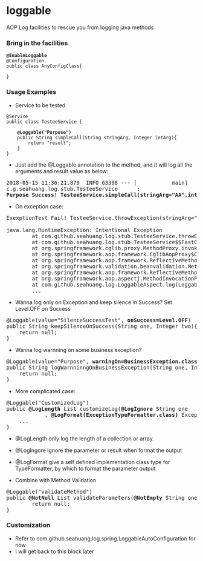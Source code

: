 # loggable
AOP Log facilities to rescue you from logging java methods

### Bring in the facilities
<pre><code><b>@EnableLoggable</b>
@Configuration
public class AnyConfigClass{

}
</code></pre>

### Usage Examples

- Service to be tested 
<pre><code>@Service
public class TesteeService {
	
	<b>@Loggable("Purpose")</b>
	public String simpleCall(String stringArg, Integer intArg){
		return "result";
	}
}
</code></pre>

- Just add the @Loggable annotation to the method, and it will log all the arguments and result value as below:
<pre>2018-05-15 11:36:21.879  INFO 63398 --- [           main] 
c.g.seahuang.log.stub.TesteeService      :
<b>Purpose Success! TesteeService.simpleCall(stringArg="AA",intArg=10) returns "result"</b></pre>

- On exception case:
<pre>ExexptionTest Fail! TesteeService.throwException(stringArg="AA",intArg=10)
	
java.lang.RuntimeException: Intentional Exception
		at com.github.seahuang.log.stub.TesteeService.throwException(TesteeService.java:35) ~[test-classes/:na]
		at com.github.seahuang.log.stub.TesteeService$$FastClassBySpringCGLIB$$5d883f5f.invoke(<generated>) ~[test-classes/:na]
		at org.springframework.cglib.proxy.MethodProxy.invoke(MethodProxy.java:204) ~[spring-core-4.3.7.RELEASE.jar:4.3.7.RELEASE]
		at org.springframework.aop.framework.CglibAopProxy$CglibMethodInvocation.invokeJoinpoint(CglibAopProxy.java:721) ~[spring-aop-4.3.7.RELEASE.jar:4.3.7.RELEASE]
		at org.springframework.aop.framework.ReflectiveMethodInvocation.proceed(ReflectiveMethodInvocation.java:157) [spring-aop-4.3.7.RELEASE.jar:4.3.7.RELEASE]
		at org.springframework.validation.beanvalidation.MethodValidationInterceptor.invoke(MethodValidationInterceptor.java:139) ~[spring-context-4.3.7.RELEASE.jar:4.3.7.RELEASE]
		at org.springframework.aop.framework.ReflectiveMethodInvocation.proceed(ReflectiveMethodInvocation.java:179) [spring-aop-4.3.7.RELEASE.jar:4.3.7.RELEASE]
		at org.springframework.aop.aspectj.MethodInvocationProceedingJoinPoint.proceed(MethodInvocationProceedingJoinPoint.java:85) ~[spring-aop-4.3.7.RELEASE.jar:4.3.7.RELEASE]
		at com.github.seahuang.log.LoggableAspect.log(LoggableAspect.java:18) ~[classes/:na]
		...
</pre>

- Wanna log only on Exception and keep silence in Success? Set Level.OFF on Success 
<pre>
@Loggable(value="SilenceSuccessTest", <b>onSuccess=Level.OFF</b>)
public String keepSilenceOnSuccess(String one, Integer two){
	return null;
}
</pre>

- Wanna log warnning on some business exception?
<pre>
@Loggable(value="Purpose", <b>warningOn=BusinessException.class</b>)
public String logWarnninngOnBusinessException(String one, Integer two){
	return null;
}
</pre>

- More complicated case:
<pre>
@Loggable("CustomizedLog")
public <b>@LogLength</b> List<String> customizeLog(<b>@LogIgnore</b> String one
			, <b>@LogFormat(ExceptionTypeFormatter.class)</b> Exception t){
	...
}
</pre>
  - @LogLength only log the length of a collection or array.
  - @LogIngore ignore the parameter or result when format the output
 - @LogFormat give a self defined implementation class type for TypeFormatter, by which to format the parameter output

- Combine with Method Validation
<pre>@Loggable("validateMethod")
public <b>@NotNull</b> List<String> validateParameters(<b>@NotEmpty</b> String one, <b>@NotNull</b> Integer two){
		return null;
}
</pre>

### Customization
- Refer to com.github.seahuang.log.spring.LoggableAutoConfiguration for now
- I will get back to this block later